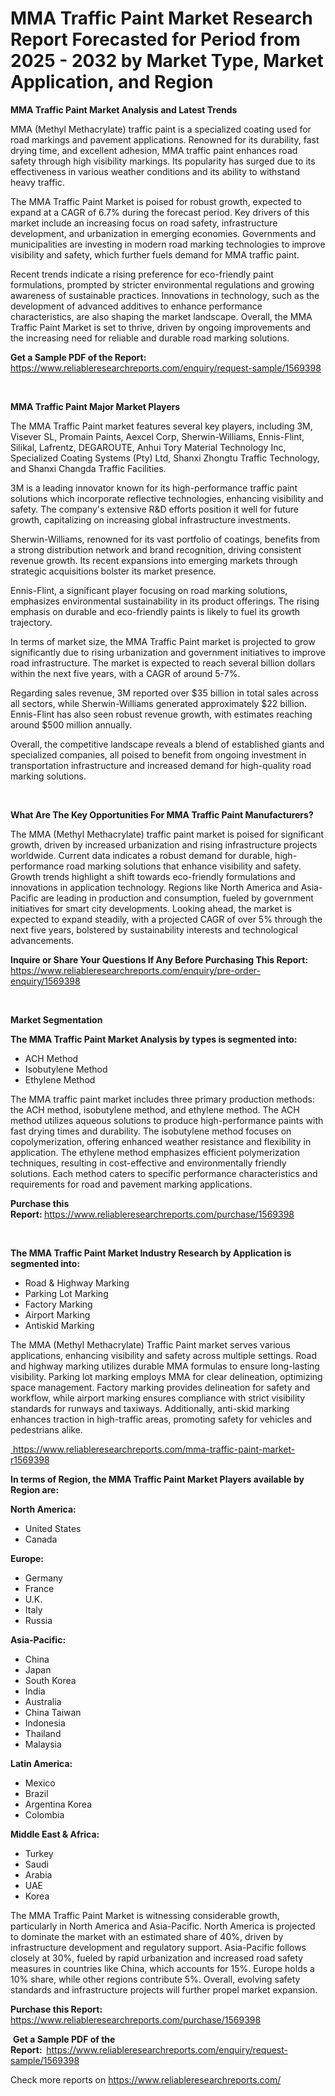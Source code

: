 <p><h1>MMA Traffic Paint Market Research Report Forecasted for Period from 2025 -  2032 by Market Type, Market Application, and Region</h1></p><p><strong>MMA Traffic Paint Market Analysis and Latest Trends</strong></p>
<p><p>MMA (Methyl Methacrylate) traffic paint is a specialized coating used for road markings and pavement applications. Renowned for its durability, fast drying time, and excellent adhesion, MMA traffic paint enhances road safety through high visibility markings. Its popularity has surged due to its effectiveness in various weather conditions and its ability to withstand heavy traffic.</p><p>The MMA Traffic Paint Market is poised for robust growth, expected to expand at a CAGR of 6.7% during the forecast period. Key drivers of this market include an increasing focus on road safety, infrastructure development, and urbanization in emerging economies. Governments and municipalities are investing in modern road marking technologies to improve visibility and safety, which further fuels demand for MMA traffic paint.</p><p>Recent trends indicate a rising preference for eco-friendly paint formulations, prompted by stricter environmental regulations and growing awareness of sustainable practices. Innovations in technology, such as the development of advanced additives to enhance performance characteristics, are also shaping the market landscape. Overall, the MMA Traffic Paint Market is set to thrive, driven by ongoing improvements and the increasing need for reliable and durable road marking solutions.</p></p>
<p><strong>Get a Sample PDF of the Report:&nbsp;</strong> <a href="https://www.reliableresearchreports.com/enquiry/request-sample/1569398?utm_campaign=3287&utm_medium=2&utm_source=Github&utm_content=ia&utm_term=25032025&utm_id=mma-traffic-paint">https://www.reliableresearchreports.com/enquiry/request-sample/1569398</a></p>
<p>&nbsp;</p>
<p><strong>MMA Traffic Paint Major Market Players</strong></p>
<p><p>The MMA Traffic Paint market features several key players, including 3M, Visever SL, Promain Paints, Aexcel Corp, Sherwin-Williams, Ennis-Flint, Silikal, Lafrentz, DEGAROUTE, Anhui Tory Material Technology Inc, Specialized Coating Systems (Pty) Ltd, Shanxi Zhongtu Traffic Technology, and Shanxi Changda Traffic Facilities. </p><p>3M is a leading innovator known for its high-performance traffic paint solutions which incorporate reflective technologies, enhancing visibility and safety. The company's extensive R&D efforts position it well for future growth, capitalizing on increasing global infrastructure investments. </p><p>Sherwin-Williams, renowned for its vast portfolio of coatings, benefits from a strong distribution network and brand recognition, driving consistent revenue growth. Its recent expansions into emerging markets through strategic acquisitions bolster its market presence.</p><p>Ennis-Flint, a significant player focusing on road marking solutions, emphasizes environmental sustainability in its product offerings. The rising emphasis on durable and eco-friendly paints is likely to fuel its growth trajectory.</p><p>In terms of market size, the MMA Traffic Paint market is projected to grow significantly due to rising urbanization and government initiatives to improve road infrastructure. The market is expected to reach several billion dollars within the next five years, with a CAGR of around 5-7%.</p><p>Regarding sales revenue, 3M reported over $35 billion in total sales across all sectors, while Sherwin-Williams generated approximately $22 billion. Ennis-Flint has also seen robust revenue growth, with estimates reaching around $500 million annually.</p><p>Overall, the competitive landscape reveals a blend of established giants and specialized companies, all poised to benefit from ongoing investment in transportation infrastructure and increased demand for high-quality road marking solutions.</p></p>
<p>&nbsp;</p>
<p><strong>What Are The Key Opportunities For MMA Traffic Paint Manufacturers?</strong></p>
<p><p>The MMA (Methyl Methacrylate) traffic paint market is poised for significant growth, driven by increased urbanization and rising infrastructure projects worldwide. Current data indicates a robust demand for durable, high-performance road marking solutions that enhance visibility and safety. Growth trends highlight a shift towards eco-friendly formulations and innovations in application technology. Regions like North America and Asia-Pacific are leading in production and consumption, fueled by government initiatives for smart city developments. Looking ahead, the market is expected to expand steadily, with a projected CAGR of over 5% through the next five years, bolstered by sustainability interests and technological advancements.</p></p>
<p><strong>Inquire or Share Your Questions If Any Before Purchasing This Report:</strong> <a href="https://www.reliableresearchreports.com/enquiry/pre-order-enquiry/1569398?utm_campaign=3287&utm_medium=2&utm_source=Github&utm_content=ia&utm_term=25032025&utm_id=mma-traffic-paint">https://www.reliableresearchreports.com/enquiry/pre-order-enquiry/1569398</a></p>
<p>&nbsp;</p>
<p><strong>Market Segmentation</strong></p>
<p><strong>The MMA Traffic Paint Market Analysis by types is segmented into:</strong></p>
<p><ul><li>ACH Method</li><li>Isobutylene Method</li><li>Ethylene Method</li></ul></p>
<p><p>The MMA traffic paint market includes three primary production methods: the ACH method, isobutylene method, and ethylene method. The ACH method utilizes aqueous solutions to produce high-performance paints with fast drying times and durability. The isobutylene method focuses on copolymerization, offering enhanced weather resistance and flexibility in application. The ethylene method emphasizes efficient polymerization techniques, resulting in cost-effective and environmentally friendly solutions. Each method caters to specific performance characteristics and requirements for road and pavement marking applications.</p></p>
<p><strong>Purchase this Report:&nbsp;</strong><a href="https://www.reliableresearchreports.com/purchase/1569398?utm_campaign=3287&utm_medium=2&utm_source=Github&utm_content=ia&utm_term=25032025&utm_id=mma-traffic-paint">https://www.reliableresearchreports.com/purchase/1569398</a></p>
<p>&nbsp;</p>
<p><strong>The MMA Traffic Paint Market Industry Research by Application is segmented into:</strong></p>
<p><ul><li>Road & Highway Marking</li><li>Parking Lot Marking</li><li>Factory Marking</li><li>Airport Marking</li><li>Antiskid Marking</li></ul></p>
<p><p>The MMA (Methyl Methacrylate) Traffic Paint market serves various applications, enhancing visibility and safety across multiple settings. Road and highway marking utilizes durable MMA formulas to ensure long-lasting visibility. Parking lot marking employs MMA for clear delineation, optimizing space management. Factory marking provides delineation for safety and workflow, while airport marking ensures compliance with strict visibility standards for runways and taxiways. Additionally, anti-skid marking enhances traction in high-traffic areas, promoting safety for vehicles and pedestrians alike.</p></p>
<p><a href="https://www.reliableresearchreports.com/mma-traffic-paint-market-r1569398?utm_campaign=3287&utm_medium=2&utm_source=Github&utm_content=ia&utm_term=25032025&utm_id=mma-traffic-paint">&nbsp;https://www.reliableresearchreports.com/mma-traffic-paint-market-r1569398</a></p>
<p><strong>In terms of Region, the MMA Traffic Paint Market Players available by Region are:</strong></p>
<p>
    <p> <strong> North America: </strong>
        <ul>
            <li>United States</li>
            <li>Canada</li>
        </ul>
        </p> 
    <p> <strong> Europe: </strong>
        <ul>
            <li>Germany</li>
            <li>France</li>
            <li>U.K.</li>
            <li>Italy</li>
            <li>Russia</li>
        </ul>
        </p> 
    <p> <strong> Asia-Pacific: </strong>
        <ul>
            <li>China</li>
            <li>Japan</li>
            <li>South Korea</li>
            <li>India</li>
            <li>Australia</li>
            <li>China Taiwan</li>
            <li>Indonesia</li>
            <li>Thailand</li>
            <li>Malaysia</li>
        </ul>
        </p> 
    <p> <strong> Latin America: </strong>
        <ul>
            <li>Mexico</li>
            <li>Brazil</li>
            <li>Argentina Korea</li>
            <li>Colombia</li>
        </ul>
        </p> 
    <p> <strong> Middle East & Africa: </strong>
        <ul>
            <li>Turkey</li>
            <li>Saudi</li>
            <li>Arabia</li>
            <li>UAE</li>
            <li>Korea</li>
        </ul>
    </p>
    </p>
<p><p>The MMA Traffic Paint Market is witnessing considerable growth, particularly in North America and Asia-Pacific. North America is projected to dominate the market with an estimated share of 40%, driven by infrastructure development and regulatory support. Asia-Pacific follows closely at 30%, fueled by rapid urbanization and increased road safety measures in countries like China, which accounts for 15%. Europe holds a 10% share, while other regions contribute 5%. Overall, evolving safety standards and infrastructure projects will further propel market expansion.</p></p>
<p><strong>Purchase this Report: </strong><a href="https://www.reliableresearchreports.com/purchase/1569398?utm_campaign=3287&utm_medium=2&utm_source=Github&utm_content=ia&utm_term=25032025&utm_id=mma-traffic-paint">https://www.reliableresearchreports.com/purchase/1569398</a></p>
<p>&nbsp;<strong>Get a Sample PDF of the Report:&nbsp;&nbsp;</strong><a href="https://www.reliableresearchreports.com/enquiry/request-sample/1569398?utm_campaign=3287&utm_medium=2&utm_source=Github&utm_content=ia&utm_term=25032025&utm_id=mma-traffic-paint">https://www.reliableresearchreports.com/enquiry/request-sample/1569398</a></p>
<p><strong></strong></p>
<p>Check more reports on <a href="https://www.reliableresearchreports.com/?utm_campaign=3287&utm_medium=2&utm_source=Github&utm_content=ia&utm_term=25032025&utm_id=mma-traffic-paint">https://www.reliableresearchreports.com/</a></p>